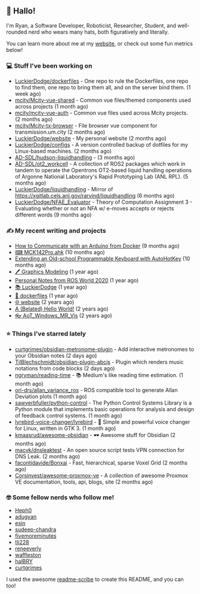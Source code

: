 ## 👋 Hallo!

I'm Ryan, a Software Developer, Roboticist, Researcher, Student, and well-rounded nerd who wears many hats, both figuratively and literally.

You can learn more about me at my [website](https://ryandlewis.dev), or check out some fun metrics below!

### 💻 Stuff I've been working on

- [LuckierDodge/dockerfiles](https://github.com/LuckierDodge/dockerfiles) - One repo to rule the Dockerfiles, one repo to find them, one repo to bring them all, and on the server bind them. (1 week ago)
- [mcity/Mcity-vue-shared](https://github.com/mcity/Mcity-vue-shared) - Common vue files/themed components used across projects (1 month ago)
- [mcity/mcity-vue-auth](https://github.com/mcity/mcity-vue-auth) - Common vue files used across Mcity projects. (2 months ago)
- [mcity/Mcity-tx-browser](https://github.com/mcity/Mcity-tx-browser) - File browser vue component for transmission.um.city (2 months ago)
- [LuckierDodge/website](https://github.com/LuckierDodge/website) - My personal website (2 months ago)
- [LuckierDodge/configs](https://github.com/LuckierDodge/configs) - A version controlled backup of dotfiles for my Linux-based machines. (2 months ago)
- [AD-SDL/hudson-liquidhandling](https://github.com/AD-SDL/hudson-liquidhandling) -  (3 months ago)
- [AD-SDL/ot2_workcell](https://github.com/AD-SDL/ot2_workcell) - A collection of ROS2 packages which work in tandem to operate the Opentrons OT2-based liquid handling operations of Argonne National Laboratory&#39;s Rapid Prototyping Lab (ANL RPL). (5 months ago)
- [LuckierDodge/liquidhandling](https://github.com/LuckierDodge/liquidhandling) - Mirror of https://xgitlab.cels.anl.gov/rarvind/liquidhandling (6 months ago)
- [LuckierDodge/NFAE_Evaluator](https://github.com/LuckierDodge/NFAE_Evaluator) - Theory of Computation Assignment 3 - Evaluating whether or not an NFA w/ e-moves accepts or rejects different words (9 months ago)

### ✍ My recent writing and projects

- [How to Communicate with an Arduino from Docker](https://ryandlewis.dev/posts/howtoarduinodocker/) (9 months ago)
- [⌨ MCK142Pro.ahk](https://ryandlewis.dev/projects/mck142pro/) (10 months ago)
- [Extending an Old-school Programmable Keyboard with AutoHotKey](https://ryandlewis.dev/posts/mck142pro/) (10 months ago)
- [🖊 Graphics Modeling](https://ryandlewis.dev/projects/graphics/) (1 year ago)
- [Personal Notes from ROS World 2020](https://ryandlewis.dev/posts/rosworld2020/) (1 year ago)
- [📚 LuckierDodge](https://ryandlewis.dev/projects/README/) (1 year ago)
- [🐋 dockerfiles](https://ryandlewis.dev/projects/dockerfiles/) (1 year ago)
- [🌐 website](https://ryandlewis.dev/projects/website/) (2 years ago)
- [A (Belated) Hello World!](https://ryandlewis.dev/posts/helloworld/) (2 years ago)
- [👓 AoT_Windows_MR_Vis](https://ryandlewis.dev/projects/aot_wmr_vis/) (2 years ago)

### ⭐ Things I've starred lately

- [curtgrimes/obsidian-metronome-plugin](https://github.com/curtgrimes/obsidian-metronome-plugin) - Add interactive metronomes to your Obsidian notes (2 days ago)
- [TilBlechschmidt/obsidian-plugin-abcjs](https://github.com/TilBlechschmidt/obsidian-plugin-abcjs) - Plugin which renders music notations from code blocks (2 days ago)
- [ngryman/reading-time](https://github.com/ngryman/reading-time) - :books: Medium&#39;s like reading time estimation. (1 month ago)
- [ori-drs/allan_variance_ros](https://github.com/ori-drs/allan_variance_ros) - ROS compatible tool to generate Allan Deviation plots  (1 month ago)
- [sawyerbfuller/python-control](https://github.com/sawyerbfuller/python-control) -  The Python Control Systems Library is a Python module that implements basic operations for analysis and design of feedback control systems. (1 month ago)
- [lyrebird-voice-changer/lyrebird](https://github.com/lyrebird-voice-changer/lyrebird) - 🦜 Simple and powerful voice changer for Linux, written in GTK 3. (1 month ago)
- [kmaasrud/awesome-obsidian](https://github.com/kmaasrud/awesome-obsidian) - 🕶️ Awesome stuff for Obsidian (2 months ago)
- [macvk/dnsleaktest](https://github.com/macvk/dnsleaktest) - An open source script tests VPN connection for DNS Leak. (2 months ago)
- [facontidavide/Bonxai](https://github.com/facontidavide/Bonxai) - Fast, hierarchical, sparse Voxel Grid (2 months ago)
- [Corsinvest/awesome-proxmox-ve](https://github.com/Corsinvest/awesome-proxmox-ve) - A collection of awesome Proxmox VE documentation, tools, api, blogs, site (2 months ago)

### 🤓 Some fellow nerds who follow me!

- [Heph0](https://github.com/Heph0)
- [adugyan](https://github.com/adugyan)
- [esin](https://github.com/esin)
- [sudeep-chandra](https://github.com/sudeep-chandra)
- [fivemoreminutes](https://github.com/fivemoreminutes)
- [tli228](https://github.com/tli228)
- [reneeverly](https://github.com/reneeverly)
- [waffleston](https://github.com/waffleston)
- [halBRY](https://github.com/halBRY)
- [curtgrimes](https://github.com/curtgrimes)

I used the awesome [readme-scribe](https://github.com/muesli/readme-scribe) to create this README, and you can too!
